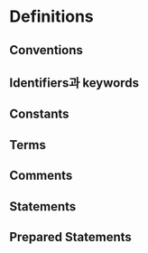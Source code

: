 # Definitions
## Conventions
## Identifiers과 keywords

## Constants

## Terms

## Comments

## Statements

## Prepared Statements